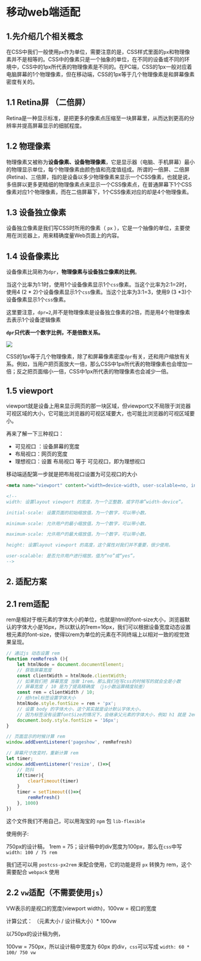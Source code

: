 # 移动web端适配



## 1.先介绍几个相关概念

在CSS中我们一般使用`px`作为单位，需要注意的是，CSS样式里面的`px`和物理像素并不是相等的。CSS中的像素只是一个抽象的单位，在不同的设备或不同的环境中，CSS中的1px所代表的物理像素是不同的。在PC端，CSS的1px一般对应着电脑屏幕的1个物理像素，但在移动端，CSS的1px等于几个物理像素是和屏幕像素密度有关的。 



## 1.1  **Retina屏** （二倍屏）

Retina是一种显示标准，是把更多的像素点压缩至一块屏幕里，从而达到更高的分辨率并提高屏幕显示的细腻程度。 

## 1.2  **物理像素** 

物理像素又被称为**设备像素、设备物理像素**，它是显示器（电脑、手机屏幕）最小的物理显示单位，每个物理像素由颜色值和亮度值组成。所谓的一倍屏、二倍屏(Retina)、三倍屏，指的是设备以多少物理像素来显示一个CSS像素，也就是说，多倍屏以更多更精细的物理像素点来显示一个CSS像素点，在普通屏幕下1个CSS像素对应1个物理像素，而在二倍屏幕下，1个CSS像素对应的却是4个物理像素。

## 1.3  **设备独立像素** 

设备独立像素是我们写CSS时所用的像素（ `px` ），它是一个抽像的单位，主要使用在浏览器上，用来精确度量Web页面上的内容。 

## 1.4  **设备像素比** 

设备像素比简称为`dpr`，**物理像素与设备独立像素的比例**。

当这个比率为1:1时，使用1个设备像素显示1个`css`像素。当这个比率为2:1=2时，使用4 (2 * 2)个设备像素显示1个`css`像素。当这个比率为3:1=3，使用9 (3 *3)个设备像素显示1个`css`像素。

这里要注意，`dpr=2`,并不是物理像素是设备独立像素的2倍，而是用4个物理像素去表示1个设备逻辑像素 

 **`dpr`只代表一个数字比例，不是倍数关系。** 

![](E:\笔记\移动端适配\image\20181123093002592.png)

CSS的1px等于几个物理像素，除了和屏幕像素密度`dpr`有关，还和用户缩放有关系。例如，当用户把页面放大一倍，那么CSS中1px所代表的物理像素也会增加一倍；反之把页面缩小一倍，CSS中1px所代表的物理像素也会减少一倍。

## 1.5 **viewport**

viewport就是设备上用来显示网页的那一块区域，但viewport又不局限于浏览器可视区域的大小，它可能比浏览器的可视区域要大，也可能比浏览器的可视区域要小。 

再来了解一下三种视口：

-   可见视口 ：设备屏幕的宽度
-   布局视口：网页的宽度
-   理想视口：设置 布局视口 等于 可见视口，即为理想视口

移动端适配第一步就是把布局视口设置为可见视口的大小

```html
<meta name="viewport" content="width=device-width, user-scalable=no, initial-scale=1.0, maximum-scale=1.0, minimum-scale=1.0">

<!--
width: 设置layout viewport 的宽度，为一个正整数，或字符串”width-device”。

initial-scale: 设置页面的初始缩放值，为一个数字，可以带小数。

minimum-scale: 允许用户的最小缩放值，为一个数字，可以带小数。

maximum-scale: 允许用户的最大缩放值，为一个数字，可以带小数。

height: 设置layout viewport 的高度，这个属性对我们并不重要，很少使用。

user-scalable: 是否允许用户进行缩放，值为“no”或“yes”。
-->
```



## 2. 适配方案

## 2.1 rem适配

rem是相对于根元素的字体大小的单位，也就是html的font-size大小，浏览器默认的字体大小是16px，所以默认的1rem=16px，我们可以根据设备宽度动态设置根元素的font-size，使得以rem为单位的元素在不同终端上以相对一致的视觉效果呈现。 

```js
// 通过js 动态设置 rem
function remRefresh (){
    let htmlNode = document.documentElement;
    // 获取屏幕宽度
    const clientWidth = htmlNode.clientWidth;
    // 如果我们把 屏幕宽度 当做 1rem。那么我们在写css的时候写的就会全是小数
    // 屏幕宽度 / 10 是为了提高精确度 （js小数运算精度较差）
    const rem = clientWidth / 10;
    // 给html标签设置字体大小
    htmlNode.style.fontSize = rem + 'px';
    // 设置 body 的字体大小，这个其实就是设计默认字体大小，
    // 因为标签没有设置fontSize的情况下，会继承父元素的字体大小，例如 h1 就是 2em
    document.body.style.fontSize = '16px';
}

// 页面显示的时候计算 rem
window.addEventListener('pageshow', remRefresh)

// 屏幕尺寸改变时，重新计算 rem
let timer;
window.addEventListener('resize', ()=>{
    // 防抖
    if(timer){
        clearTimeout(timer)
    }
    timer = setTimeout(()=>{
        remRefresh()
    }, 1000)
})
```

这个文件我们不用自己，可以用淘宝的 `npm` 包 `lib-flexible`

使用例子:

750px的设计稿， 1rem = 75；设计稿中的div宽度为100px，那么在`css`中写 `width: 100 / 75 rem`

我们还可以用 `postcss-px2rem` 来配合使用，它的功能是将 `px` 转换为 rem，这个需要配合 `webpack` 使用



## 2.2  `vw`适配（不需要使用`js`）

VW表示的是视口的宽度(viewport width)，100vw = 视口的宽度

计算公式： （元素大小 / 设计稿大小）* 100vw 

以750px的设计稿为例， 

100vw = 750px，所以设计稿中宽度为 60px 的div，`css`可以写成 `width: 60 * 100/ 750 vw`











